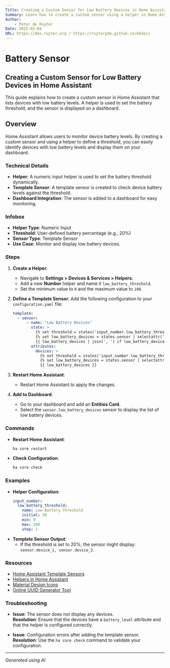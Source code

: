 ```yaml
---
Title: Creating a Custom Sensor for Low Battery Devices in Home Assistant
Summary: Learn how to create a custom sensor using a helper in Home Assistant to display a list of low battery devices on a dashboard.
Author:
    - Peter de Ruyter
Date: 2025-05-04
URL: https://dms.ruyter.org / https://ruyterpde.github.io/mkdocs
---
```


# Battery Sensor

## Creating a Custom Sensor for Low Battery Devices in Home Assistant
   This guide explains how to create a custom sensor in Home Assistant that lists devices with low battery levels. A helper is used to set the battery threshold, and the sensor is displayed on a dashboard.

## Overview
   Home Assistant allows users to monitor device battery levels. By creating a custom sensor and using a helper to define a threshold, you can easily identify devices with low battery levels and display them on your dashboard.

### Technical Details
   - **Helper**: A numeric input helper is used to set the battery threshold dynamically.
   - **Template Sensor**: A template sensor is created to check device battery levels against the threshold.
   - **Dashboard Integration**: The sensor is added to a dashboard for easy monitoring.

### Infobox
   - **Helper Type**: Numeric Input
   - **Threshold**: User-defined battery percentage (e.g., 20%)
   - **Sensor Type**: Template Sensor
   - **Use Case**: Monitor and display low battery devices.

### Steps
   1. **Create a Helper**:
      - Navigate to **Settings > Devices & Services > Helpers**.
      - Add a new **Number** helper and name it `low_battery_threshold`.
      - Set the minimum value to `0` and the maximum value to `100`.

   2. **Define a Template Sensor**:
      Add the following configuration to your `configuration.yaml` file:
      ```yaml
      template:
        - sensor:
            - name: "Low Battery Devices"
              state: >
                {% set threshold = states('input_number.low_battery_threshold') | int %}
                {% set low_battery_devices = states.sensor | selectattr('attributes.battery_level', 'defined') | selectattr('attributes.battery_level', 'lt', threshold) | map(attribute='entity_id') | list %}
                {{ low_battery_devices | join(', ') if low_battery_devices else 'None' }}
              attributes:
                devices: >
                  {% set threshold = states('input_number.low_battery_threshold') | int %}
                  {% set low_battery_devices = states.sensor | selectattr('attributes.battery_level', 'defined') | selectattr('attributes.battery_level', 'lt', threshold) | map(attribute='entity_id') | list %}
                  {{ low_battery_devices }}
      ```

   3. **Restart Home Assistant**:
      - Restart Home Assistant to apply the changes.

   4. **Add to Dashboard**:
      - Go to your dashboard and add an **Entities Card**.
      - Select the `sensor.low_battery_devices` sensor to display the list of low battery devices.

### Commands
   - **Restart Home Assistant**:
     ```bash
     ha core restart
     ```
   - **Check Configuration**:
     ```bash
     ha core check
     ```

### Examples
   - **Helper Configuration**:
     ```yaml
     input_number:
       low_battery_threshold:
         name: Low Battery Threshold
         initial: 20
         min: 0
         max: 100
         step: 1
     ```
   - **Template Sensor Output**:
     - If the threshold is set to 20%, the sensor might display: `sensor.device_1, sensor.device_2`.

### Resources
   - [Home Assistant Template Sensors](https://www.home-assistant.io/integrations/template/)
   - [Helpers in Home Assistant](https://www.home-assistant.io/docs/configuration/helpers/)
   - [Material Design Icons](https://pictogrammers.com/library/mdi)
   - [Online UUID Generator Tool](https://www.uuidgenerator.net)

### Troubleshooting
   - **Issue**: The sensor does not display any devices.  
     **Resolution**: Ensure that the devices have a `battery_level` attribute and that the helper is configured correctly.

   - **Issue**: Configuration errors after adding the template sensor.  
     **Resolution**: Use the `ha core check` command to validate your configuration.

---

*Generated using AI*